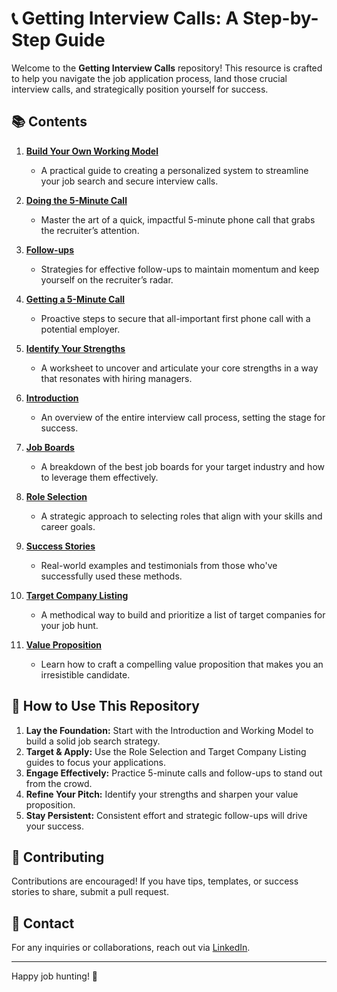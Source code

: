 # 📞 Getting Interview Calls: A Step-by-Step Guide

Welcome to the **Getting Interview Calls** repository! This resource is crafted to help you navigate the job application process, land those crucial interview calls, and strategically position yourself for success.

## 📚 Contents

1. **[Build Your Own Working Model](./Getting%20Interview%20Calls%20Build%20Your%20Own%20Working%20Model.pptx)**
   - A practical guide to creating a personalized system to streamline your job search and secure interview calls.

2. **[Doing the 5-Minute Call](./Getting%20Interview%20Calls%20doin%20the%205%20min%20call.pdf)**
   - Master the art of a quick, impactful 5-minute phone call that grabs the recruiter’s attention.

3. **[Follow-ups](./Getting%20Interview%20Call%20Follow%20ups.pdf)**
   - Strategies for effective follow-ups to maintain momentum and keep yourself on the recruiter’s radar.

4. **[Getting a 5-Minute Call](./Getting%20Interview%20Calls%20gettting%20a%205%20min%20call.pdf)**
   - Proactive steps to secure that all-important first phone call with a potential employer.

5. **[Identify Your Strengths](./Getting%20Interview%20Calls%20Idenify%20strenghths.pdf)**
   - A worksheet to uncover and articulate your core strengths in a way that resonates with hiring managers.

6. **[Introduction](./Getting%20Interview%20Calls%20Introduction.pdf)**
   - An overview of the entire interview call process, setting the stage for success.

7. **[Job Boards](./Getting%20interview%20calls%20Job%20Boards.pdf)**
   - A breakdown of the best job boards for your target industry and how to leverage them effectively.

8. **[Role Selection](./Getting%20Interview%20Calls%20Role%20Selection.pdf)**
   - A strategic approach to selecting roles that align with your skills and career goals.

9. **[Success Stories](./Getting%20interview%20calls%20Success%20Stories.pdf)**
   - Real-world examples and testimonials from those who've successfully used these methods.

10. **[Target Company Listing](./Getting%20Interview%20Calls%20Target%20Company%20Listing.pdf)**
    - A methodical way to build and prioritize a list of target companies for your job hunt.

11. **[Value Proposition](./Getting%20Interview%20Calls%20Value%20Proposition.pdf)**
    - Learn how to craft a compelling value proposition that makes you an irresistible candidate.

## 🎯 How to Use This Repository

1. **Lay the Foundation:** Start with the Introduction and Working Model to build a solid job search strategy.
2. **Target & Apply:** Use the Role Selection and Target Company Listing guides to focus your applications.
3. **Engage Effectively:** Practice 5-minute calls and follow-ups to stand out from the crowd.
4. **Refine Your Pitch:** Identify your strengths and sharpen your value proposition.
5. **Stay Persistent:** Consistent effort and strategic follow-ups will drive your success.

## 🌟 Contributing

Contributions are encouraged! If you have tips, templates, or success stories to share, submit a pull request.

## 📧 Contact

For any inquiries or collaborations, reach out via [LinkedIn](https://www.linkedin.com/in/rohan-mistry-493987202/).

---

Happy job hunting! 🎯